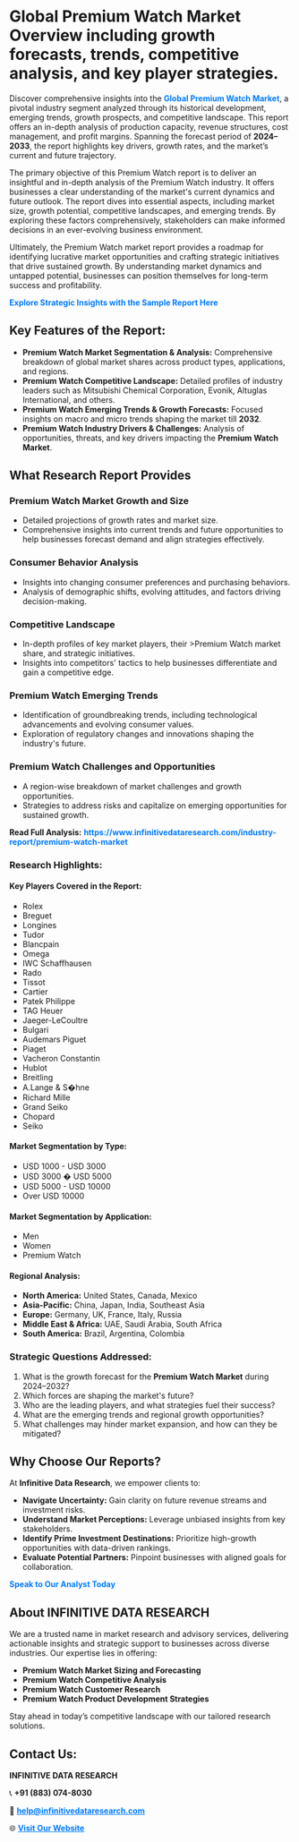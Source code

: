 <h1>Global Premium Watch Market Overview including growth forecasts, trends, competitive analysis, and key player strategies.</h1>
<p>
Discover comprehensive insights into the 
<a href="https://www.infinitivedataresearch.com/industry-report/premium-watch-market" rel="dofollow" style="color: #007BFF; text-decoration: none;"><strong>Global Premium Watch Market</strong></a>, a pivotal industry segment analyzed through its historical development, emerging trends, growth prospects, and competitive landscape. This report offers an in-depth analysis of production capacity, revenue structures, cost management, and profit margins. Spanning the forecast period of <strong>2024–2033</strong>, the report highlights key drivers, growth rates, and the market’s current and future trajectory.
</p>
<p>
The primary objective of this Premium Watch report is to deliver an insightful and in-depth analysis of the Premium Watch industry. It offers businesses a clear understanding of the market's current dynamics and future outlook. The report dives into essential aspects, including market size, growth potential, competitive landscapes, and emerging trends. By exploring these factors comprehensively, stakeholders can make informed decisions in an ever-evolving business environment.
</p>
<p>
Ultimately, the Premium Watch market report provides a roadmap for identifying lucrative market opportunities and crafting strategic initiatives that drive sustained growth. By understanding market dynamics and untapped potential, businesses can position themselves for long-term success and profitability.
</p>
<p>
<a href="https://www.infinitivedataresearch.com/request-sample/reportId=111654" style="color: #007BFF; text-decoration: none;"><strong>Explore Strategic Insights with the Sample Report Here</strong></a>
</p>

<h2>Key Features of the Report:</h2>
<ul>
<li><strong>Premium Watch Market Segmentation & Analysis:</strong> Comprehensive breakdown of global market shares across product types, applications, and regions.</li>
<li><strong>Premium Watch Competitive Landscape:</strong> Detailed profiles of industry leaders such as Mitsubishi Chemical Corporation, Evonik, Altuglas International, and others.</li>
<li><strong>Premium Watch Emerging Trends & Growth Forecasts:</strong> Focused insights on macro and micro trends shaping the market till <strong>2032</strong>.</li>
<li><strong>Premium Watch Industry Drivers & Challenges:</strong> Analysis of opportunities, threats, and key drivers impacting the <strong>Premium Watch Market</strong>.</li>
</ul>

<h2>What Research Report Provides</h2>
<h3>Premium Watch Market Growth and Size</h3>
<ul>
<li>Detailed projections of growth rates and market size.</li>
<li>Comprehensive insights into current trends and future opportunities to help businesses forecast demand and align strategies effectively.</li>
</ul>

<h3>Consumer Behavior Analysis</h3>
<ul>
<li>Insights into changing consumer preferences and purchasing behaviors.</li>
<li>Analysis of demographic shifts, evolving attitudes, and factors driving decision-making.</li>
</ul>

<h3>Competitive Landscape</h3>
<ul>
<li>In-depth profiles of key market players, their >Premium Watch market share, and strategic initiatives.</li>
<li>Insights into competitors' tactics to help businesses differentiate and gain a competitive edge.</li>
</ul>

<h3>Premium Watch Emerging Trends</h3>
<ul>
<li>Identification of groundbreaking trends, including technological advancements and evolving consumer values.</li>
<li>Exploration of regulatory changes and innovations shaping the industry's future.</li>
</ul>

<h3>Premium Watch Challenges and Opportunities</h3>
<ul>
<li>A region-wise breakdown of market challenges and growth opportunities.</li>
<li>Strategies to address risks and capitalize on emerging opportunities for sustained growth.</li>
</ul>
<p><strong>Read Full Analysis:</strong> <a href="https://www.infinitivedataresearch.com/industry-report/premium-watch-market" rel="dofollow" style="color: #007BFF; text-decoration: none;"><strong>https://www.infinitivedataresearch.com/industry-report/premium-watch-market</strong></a></p>
<h3>Research Highlights:</h3>
<h4>Key Players Covered in the Report:</h4>
<ul><li>Rolex</li><li>Breguet</li><li>Longines</li><li>Tudor</li><li>Blancpain</li><li>Omega</li><li>IWC Schaffhausen</li><li>Rado</li><li>Tissot</li><li>Cartier</li><li>Patek Philippe</li><li>TAG Heuer</li><li>Jaeger-LeCoultre</li><li>Bulgari</li><li>Audemars Piguet</li><li>Piaget</li><li>Vacheron Constantin</li><li>Hublot</li><li>Breitling</li><li>A.Lange &amp; S�hne</li><li>Richard Mille</li><li>Grand Seiko</li><li>Chopard</li><li>Seiko</li></ul>
<h4>Market Segmentation by Type:</h4>
<ul><li>USD 1000 - USD 3000</li><li>USD 3000 � USD 5000</li><li>USD 5000 - USD 10000</li><li>Over USD 10000</li></ul>
<h4>Market Segmentation by Application:</h4>
<ul><li>Men</li><li>Women</li><li>Premium Watch</li></ul>

<h4>Regional Analysis:</h4>
<ul>
<li><strong>North America:</strong> United States, Canada, Mexico</li>
<li><strong>Asia-Pacific:</strong> China, Japan, India, Southeast Asia</li>
<li><strong>Europe:</strong> Germany, UK, France, Italy, Russia</li>
<li><strong>Middle East & Africa:</strong> UAE, Saudi Arabia, South Africa</li>
<li><strong>South America:</strong> Brazil, Argentina, Colombia</li>
</ul>

<h3>Strategic Questions Addressed:</h3>
<ol>
<li>What is the growth forecast for the <strong>Premium Watch Market</strong> during 2024–2032?</li>
<li>Which forces are shaping the market's future?</li>
<li>Who are the leading players, and what strategies fuel their success?</li>
<li>What are the emerging trends and regional growth opportunities?</li>
<li>What challenges may hinder market expansion, and how can they be mitigated?</li>
</ol>

<h2>Why Choose Our Reports?</h2>
<p>At <strong>Infinitive Data Research</strong>, we empower clients to:</p>
<ul>
<li><strong>Navigate Uncertainty:</strong> Gain clarity on future revenue streams and investment risks.</li>
<li><strong>Understand Market Perceptions:</strong> Leverage unbiased insights from key stakeholders.</li>
<li><strong>Identify Prime Investment Destinations:</strong> Prioritize high-growth opportunities with data-driven rankings.</li>
<li><strong>Evaluate Potential Partners:</strong> Pinpoint businesses with aligned goals for collaboration.</li>
</ul>
<p><a href="https://www.infinitivedataresearch.com/industry-report/premium-watch-market" rel="dofollow" style="color: #007BFF; text-decoration: none;"><strong>Speak to Our Analyst Today</strong></a></p>

<h2>About INFINITIVE DATA RESEARCH</h2>
<p>We are a trusted name in market research and advisory services, delivering actionable insights and strategic support to businesses across diverse industries. Our expertise lies in offering:</p>
<ul>
<li><strong>Premium Watch Market Sizing and Forecasting</strong></li>
<li><strong>Premium Watch Competitive Analysis</strong></li>
<li><strong>Premium Watch Customer Research</strong></li>
<li><strong>Premium Watch Product Development Strategies</strong></li>
</ul>
<p>Stay ahead in today’s competitive landscape with our tailored research solutions.</p>

<h2>Contact Us:</h2>
<p><strong>INFINITIVE DATA RESEARCH</strong></p>
<p>📞 <strong>+91 (883) 074-8030</strong></p>
<p>📧 <strong><a href="mailto:help@infinitivedataresearch.com" style="color: #007BFF;">help@infinitivedataresearch.com</a></strong></p>
<p>🌐 <strong><a href="https://www.infinitivedataresearch.com" rel="dofollow" style="color: #007BFF;">Visit Our Website</a></strong></p>